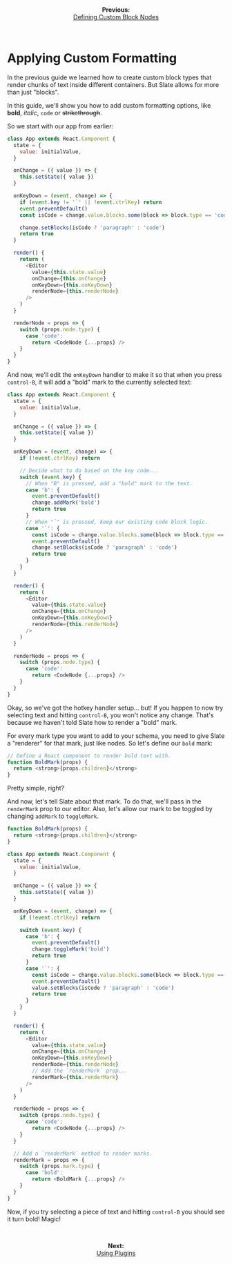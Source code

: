 <br/>
<p align="center"><strong>Previous:</strong><br/><a href="./defining-custom-block-nodes.md">Defining Custom Block Nodes</a></p>
<br/>

# Applying Custom Formatting

In the previous guide we learned how to create custom block types that render chunks of text inside different containers. But Slate allows for more than just "blocks".

In this guide, we'll show you how to add custom formatting options, like **bold**, _italic_, `code` or ~~strikethrough~~.

So we start with our app from earlier:

```js
class App extends React.Component {
  state = {
    value: initialValue,
  }

  onChange = ({ value }) => {
    this.setState({ value })
  }

  onKeyDown = (event, change) => {
    if (event.key != '`' || !event.ctrlKey) return
    event.preventDefault()
    const isCode = change.value.blocks.some(block => block.type == 'code')

    change.setBlocks(isCode ? 'paragraph' : 'code')
    return true
  }

  render() {
    return (
      <Editor
        value={this.state.value}
        onChange={this.onChange}
        onKeyDown={this.onKeyDown}
        renderNode={this.renderNode}
      />
    )
  }

  renderNode = props => {
    switch (props.node.type) {
      case 'code':
        return <CodeNode {...props} />
    }
  }
}
```

And now, we'll edit the `onKeyDown` handler to make it so that when you press `control-B`, it will add a "bold" mark to the currently selected text:

```js
class App extends React.Component {
  state = {
    value: initialValue,
  }

  onChange = ({ value }) => {
    this.setState({ value })
  }

  onKeyDown = (event, change) => {
    if (!event.ctrlKey) return

    // Decide what to do based on the key code...
    switch (event.key) {
      // When "B" is pressed, add a "bold" mark to the text.
      case 'b': {
        event.preventDefault()
        change.addMark('bold')
        return true
      }
      // When "`" is pressed, keep our existing code block logic.
      case '`': {
        const isCode = change.value.blocks.some(block => block.type == 'code')
        event.preventDefault()
        change.setBlocks(isCode ? 'paragraph' : 'code')
        return true
      }
    }
  }

  render() {
    return (
      <Editor
        value={this.state.value}
        onChange={this.onChange}
        onKeyDown={this.onKeyDown}
        renderNode={this.renderNode}
      />
    )
  }

  renderNode = props => {
    switch (props.node.type) {
      case 'code':
        return <CodeNode {...props} />
    }
  }
}
```

Okay, so we've got the hotkey handler setup... but! If you happen to now try selecting text and hitting `control-B`, you won't notice any change. That's because we haven't told Slate how to render a "bold" mark.

For every mark type you want to add to your schema, you need to give Slate a "renderer" for that mark, just like nodes. So let's define our `bold` mark:

```js
// Define a React component to render bold text with.
function BoldMark(props) {
  return <strong>{props.children}</strong>
}
```

Pretty simple, right?

And now, let's tell Slate about that mark. To do that, we'll pass in the `renderMark` prop to our editor. Also, let's allow our mark to be toggled by changing `addMark` to `toggleMark`.

```js
function BoldMark(props) {
  return <strong>{props.children}</strong>
}

class App extends React.Component {
  state = {
    value: initialValue,
  }

  onChange = ({ value }) => {
    this.setState({ value })
  }

  onKeyDown = (event, change) => {
    if (!event.ctrlKey) return

    switch (event.key) {
      case 'b': {
        event.preventDefault()
        change.toggleMark('bold')
        return true
      }
      case '`': {
        const isCode = change.value.blocks.some(block => block.type == 'code')
        event.preventDefault()
        value.setBlocks(isCode ? 'paragraph' : 'code')
        return true
      }
    }
  }

  render() {
    return (
      <Editor
        value={this.state.value}
        onChange={this.onChange}
        onKeyDown={this.onKeyDown}
        renderNode={this.renderNode}
        // Add the `renderMark` prop...
        renderMark={this.renderMark}
      />
    )
  }

  renderNode = props => {
    switch (props.node.type) {
      case 'code':
        return <CodeNode {...props} />
    }
  }

  // Add a `renderMark` method to render marks.
  renderMark = props => {
    switch (props.mark.type) {
      case 'bold':
        return <BoldMark {...props} />
    }
  }
}
```

Now, if you try selecting a piece of text and hitting `control-B` you should see it turn bold! Magic!

<br/>
<p align="center"><strong>Next:</strong><br/><a href="./using-plugins.md">Using Plugins</a></p>
<br/>
